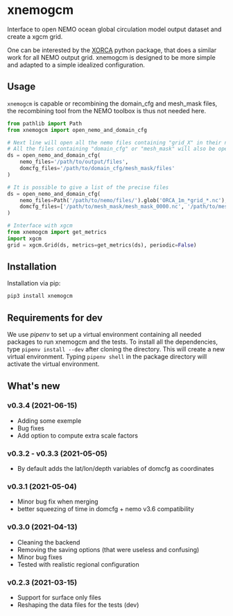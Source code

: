# xnemogcm

Interface to open NEMO ocean global circulation model output dataset and create a xgcm grid.

One can be interested by the [XORCA](https://github.com/willirath/xorca)
python package, that does a similar work for
all NEMO output grid. xnemogcm is designed to be more simple
and adapted to a simple idealized configuration.

## Usage

`xnemogcm` is capable or recombining the domain_cfg and mesh_mask files,
the recombining tool from the NEMO toolbox is thus not needed here.

```python
from pathlib import Path
from xnemogcm import open_nemo_and_domain_cfg

# Next line will open all the nemo files containing "grid_X" in their name ("X" being "T", "U", "V", "W", etc)
# All the files containing "domain_cfg" or "mesh_mask" will also be opened
ds = open_nemo_and_domain_cfg(
    nemo_files='/path/to/output/files',
    domcfg_files='/path/to/domain_cfg/mesh_mask/files'
)

# It is possible to give a list of the precise files
ds = open_nemo_and_domain_cfg(
    nemo_files=Path('/path/to/nemo/files/').glob('ORCA_1m_*grid_*.nc'),
    domcfg_files=['/path/to/mesh_mask/mesh_mask_0000.nc', '/path/to/mesh_mask/mesh_mask_0001.nc']
)

# Interface with xgcm
from xnemogcm import get_metrics
import xgcm
grid = xgcm.Grid(ds, metrics=get_metrics(ds), periodic=False)
```

## Installation

Installation via pip:
```bash
pip3 install xnemogcm
```

## Requirements for dev

We use *pipenv* to set up a virtual environment containing all
needed packages to run xnemogcm and the tests.
To install all the dependencies, type `pipenv install --dev`
after cloning the directory. This will create a new virtual environment.
Typing `pipenv shell` in the package directory will activate the virtual environment.

## What's new

### v0.3.4 (2021-06-15)
* Adding some exemple
* Bug fixes
* Add option to compute extra scale factors

### v0.3.2 - v0.3.3 (2021-05-05)
* By default adds the lat/lon/depth variables of domcfg as coordinates

### v0.3.1 (2021-05-04)
* Minor bug fix when merging
* better squeezing of time in domcfg + nemo v3.6 compatibility

### v0.3.0 (2021-04-13)
* Cleaning the backend
* Removing the saving options (that were useless and confusing)
* Minor bug fixes
* Tested with realistic regional configuration

### v0.2.3 (2021-03-15)
* Support for surface only files
* Reshaping the data files for the tests (dev)